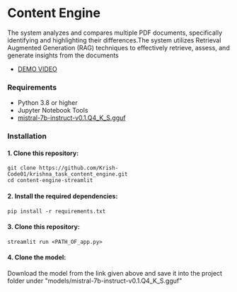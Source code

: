 # Content Engine 
The system analyzes and compares multiple PDF documents, specifically identifying and highlighting their differences.The system utilizes Retrieval Augmented Generation (RAG) techniques to effectively retrieve, assess, and generate insights from the documents
* [DEMO VIDEO](https://drive.google.com/file/d/1FeeDpUT4gS-Eyx0n4PRWRf0q_npVx42W/view?usp=sharing)

### Requirements
- Python 3.8 or higher
- Jupyter Notebook Tools
- [mistral-7b-instruct-v0.1.Q4_K_S.gguf](https://huggingface.co/TheBloke/Mistral-7B-Instruct-v0.1-GGUF/blob/main/mistral-7b-instruct-v0.1.Q4_K_S.gguf)


### Installation

#### 1. Clone this repository:

```
git clone https://github.com/Krish-Code01/krishna_task_content_engine.git
cd content-engine-streamlit
```

#### 2. Install the required dependencies:

```
pip install -r requirements.txt
```

#### 3. Clone this repository:

```
streamlit run <PATH_OF_app.py>
```

#### 4. Clone the model:

Download the model from the link given above and save it into the project folder under "models/mistral-7b-instruct-v0.1.Q4_K_S.gguf"



